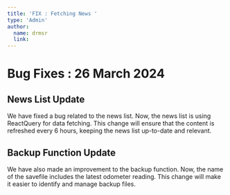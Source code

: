 ```yaml
---
title: 'FIX : Fetching News '
type: 'Admin'
author:
  name: drmsr
  link: 
---
```


# Bug Fixes : 26 March 2024

## News List Update

We have fixed a bug related to the news list. Now, the news list is using ReactQuery for data fetching. This change will ensure that the content is refreshed every 6 hours, keeping the news list up-to-date and relevant.

## Backup Function Update

We have also made an improvement to the backup function. Now, the name of the savefile includes the latest odometer reading. This change will make it easier to identify and manage backup files.